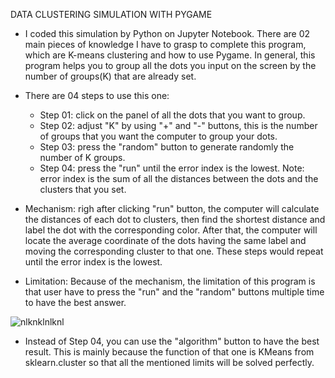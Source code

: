 DATA CLUSTERING SIMULATION WITH PYGAME


- I coded this simulation by Python on Jupyter Notebook. There are 02 main pieces of knowledge I have to grasp to complete this program, which are K-means clustering and how to use Pygame. In general, this program helps you to group all the dots you input on the screen by the number of groups(K) that are already set. 

- There are 04 steps to use this one:
  + Step 01: click on the panel of all the dots that you want to group.
  + Step 02: adjust "K" by using "+" and "-" buttons, this is the number of groups that you want the computer to group your dots.
  + Step 03: press the "random" button to generate randomly the number of K groups.
  + Step 04: press the "run" until the error index is the lowest.
  Note: error index is the sum of all the distances between the dots and the clusters that you set.
  
- Mechanism: righ after clicking "run" button, the computer will calculate the distances of each dot to clusters, then find the shortest distance and label the dot with the corresponding color. After that, the computer will locate the average coordinate of the dots having the same label and moving the corresponding cluster to that one. These steps would repeat until the error index is the lowest.

- Limitation: Because of the mechanism, the limitation of this program is that user have to press the "run" and the "random" buttons multiple time to have the best answer.

![nlknklnlknl](https://user-images.githubusercontent.com/119811139/207110060-c8f04e49-89bc-4837-9762-3b6b738c35e3.png)

- Instead of Step 04, you can use the "algorithm" button to have the best result. This is mainly because the function of that one is KMeans from sklearn.cluster so that all the mentioned limits will be solved perfectly.
